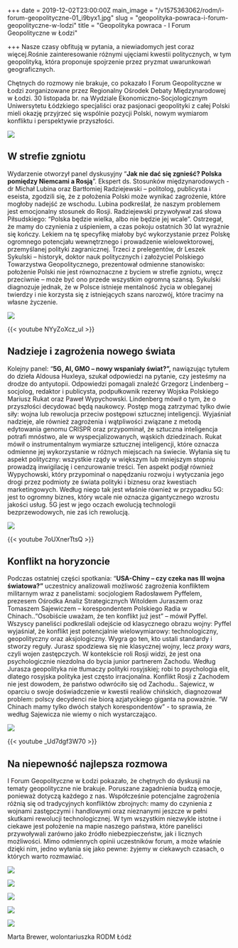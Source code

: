 +++
date = 2019-12-02T23:00:00Z
main_image = "/v1575363062/rodm/i-forum-geopolityczne-01_i9byx1.jpg"
slug = "geopolityka-powraca-i-forum-geopolityczne-w-lodzi"
title = "Geopolityka powraca - I Forum Geopolityczne w Łodzi"

+++
Nasze czasy obfitują w pytania, a niewiadomych jest coraz więcej.Rośnie zainteresowanie różnymi ujęciami kwestii politycznych, w tym geopolityką, która proponuje spojrzenie przez pryzmat uwarunkowań geograficznych.

Chętnych do rozmowy nie brakuje, co pokazało I Forum Geopolityczne w Łodzi zorganizowane przez Regionalny Ośrodek Debaty Międzynarodowej w Łodzi. 30 listopada br. na Wydziale Ekonomiczno-Socjologicznym Uniwersytetu Łódzkiego specjaliści oraz pasjonaci geopolityki z całej Polski mieli okazję przyjrzeć się wspólnie pozycji Polski, nowym wymiarom konfliktu i perspektywie przyszłości.

![](https://res.cloudinary.com/inspro/image/upload/v1575363110/rodm/i-forum-geopolityczne-02_oxtht4.jpg)

## W strefie zgniotu

Wydarzenie otworzył panel dyskusyjny “**Jak nie dać się zgnieść? Polska pomiędzy Niemcami a Rosją**”. Ekspert ds. Stosunków międzynarodowych - dr Michał Lubina oraz Bartłomiej Radziejewski – politolog, publicysta i eseista, zgodzili się, że z położenia Polski może wynikać zagrożenie, które mogłoby nadejść ze wschodu. Lubina podkreślał, że naszym problemem jest emocjonalny stosunek do Rosji. Radziejewski przywoływał zaś słowa Piłsudskiego: “Polska będzie wielka, albo nie będzie jej wcale”. Ostrzegał, że mamy do czynienia z uśpieniem, a czas pokoju ostatnich 30 lat wyraźnie się kończy. Lekiem na tę specyfikę miałoby być wykorzystanie przez Polskę ogromnego potencjału wewnętrznego i prowadzenie wielowektorowej, przemyślanej polityki zagranicznej. Trzeci z prelegentów, dr Leszek Sykulski – historyk, doktor nauk politycznych i założyciel Polskiego Towarzystwa Geopolitycznego, prezentował odmienne stanowisko: położenie Polski nie jest równoznaczne z byciem w strefie zgniotu, wręcz przeciwnie – może być ono przede wszystkim ogromną szansą. Sykulski diagnozuje jednak, że w Polsce istnieje mentalność życia w obleganej twierdzy i nie korzysta się z istniejących szans narozwój, które tracimy na własne życzenie.

![](https://res.cloudinary.com/inspro/image/upload/v1575363142/rodm/i-forum-geopolityczne-03_gdknwd.jpg)

{{< youtube NYyZoXcz_uI >}}

## Nadzieje i zagrożenia nowego świata

Kolejny panel: “**5G, AI, GMO – nowy wspaniały świat?”,** nawiązując tytułem do dzieła Aldousa Huxleya, szukał odpowiedzi na pytanie, czy jesteśmy na drodze do antyutopii. Odpowiedzi pomagali znaleźć Grzegorz Lindenberg – socjolog, redaktor i publicysta, podpułkownik rezerwy Wojska Polskiego Mariusz Rukat oraz Paweł Wypychowski. Lindenberg mówił o tym, że o przyszłości decydować będą naukowcy. Postęp mogą zatrzymać tylko dwie siły: wojna lub rewolucja przeciw postępowi sztucznej inteligencji. Wyjaśniał nadzieje, ale również zagrożenia i wątpliwości związane z metodą edytowania genomu CRISPR oraz przypominał, że sztuczna inteligencja potrafi mnóstwo, ale w wyspecjalizowanych, wąskich dziedzinach. Rukat mówił o instrumentalnym wymiarze sztucznej inteligencji, które oznacza odmienne jej wykorzystanie w różnych miejscach na świecie. Wyłania się tu aspekt polityczny: wszystkie rządy w większym lub mniejszym stopniu prowadzą inwigilację i cenzurowanie treści. Ten aspekt podjął również Wypychowski, który przypominał o napędzaniu rozwoju i wytyczania jego drogi przez podmioty ze świata polityki i biznesu oraz kwestiach marketingowych. Według niego tak jest właśnie również w przypadku 5G: jest to ogromny biznes, który wcale nie oznacza gigantycznego wzrostu jakości usług. 5G jest w jego oczach ewolucją technologii bezprzewodowych, nie zaś ich rewolucją.

![](https://res.cloudinary.com/inspro/image/upload/v1575363173/rodm/i-forum-geopolityczne-04_wugfqh.jpg)

{{< youtube 7oUXnerTtsQ >}}

## Konflikt na horyzoncie

Podczas ostatniej części spotkania: “**USA-Chiny – czy czeka nas III wojna światowa?”** uczestnicy analizowali możliwość zagrożenia konfliktem militarnym wraz z panelistami: socjologiem Radosławem Pyffelem, prezesem Ośrodka Analiz Strategicznych Witoldem Juraszem oraz Tomaszem Sajewiczem – korespondentem Polskiego Radia w Chinach..“Osobiście uważam, że ten konflikt już jest” – mówił Pyffel. Wszyscy paneliści podkreślali odejście od klasycznego obrazu wojny: Pyffel wyjaśniał, że konflikt jest potencjalnie wielowymiarowy: technologiczny, geopolityczny oraz aksjologiczny. Wygra go ten, kto ustali standardy i stworzy reguły. Jurasz spodziewa się nie klasycznej wojny, lecz _proxy wars_, czyli wojen zastępczych. W kontekście roli Rosji widzi, że jest ona psychologicznie niezdolna do bycia junior partnerem Zachodu. Według Jurasza geopolityka nie tłumaczy polityki rosyjskiej; robi to psychologia elit, dlatego rosyjska polityka jest często irracjonalna. Konflikt Rosji z Zachodem nie jest dowodem, że państwo odwróciło się od Zachodu.. Sajewicz, w oparciu o swoje doświadczenie w kwestii realiów chińskich, diagnozował problem: polscy decydenci nie biorą azjatyckiego giganta na poważnie. “W Chinach mamy tylko dwóch stałych korespondentów” - to sprawia, że według Sajewicza nie wiemy o nich wystarczająco.

![](https://res.cloudinary.com/inspro/image/upload/v1575363196/rodm/i-forum-geopolityczne-05_n34lgw.jpg)

{{< youtube _Ud7dgf3W70 >}}

## Na niepewność najlepsza rozmowa

I Forum Geopolityczne w Łodzi pokazało, że chętnych do dyskusji na tematy geopolityczne nie brakuje. Poruszane zagadnienia budzą emocje, ponieważ dotyczą każdego z nas. Współcześnie potencjalne zagrożenia różnią się od tradycyjnych konfliktów zbrojnych: mamy do czynienia z wojnami zastępczymi i handlowymi oraz nieznanymi jeszcze w pełni skutkami rewolucji technologicznej. W tym wszystkim niezwykle istotne i ciekawe jest położenie na mapie naszego państwa, które paneliści przywoływali zarówno jako źródło niebezpieczeństw, jak i licznych możliwości. Mimo odmiennych opinii uczestników forum, a może właśnie dzięki nim, jedno wyłania się jako pewne: żyjemy w ciekawych czasach, o których warto rozmawiać.

![](https://res.cloudinary.com/inspro/image/upload/v1575363240/rodm/i-forum-geopolityczne-06_rojn9p.jpg)

![](https://res.cloudinary.com/inspro/image/upload/v1575363252/rodm/i-forum-geopolityczne-07_pfdhbi.jpg)

![](https://res.cloudinary.com/inspro/image/upload/v1575363264/rodm/i-forum-geopolityczne-08_i9wgxx.jpg)

![](https://res.cloudinary.com/inspro/image/upload/v1575363275/rodm/i-forum-geopolityczne-09_oznqsx.jpg)

![](https://res.cloudinary.com/inspro/image/upload/v1575363284/rodm/i-forum-geopolityczne-10_dxkn7r.jpg)

Marta Brewer, wolontariuszka RODM Łódź